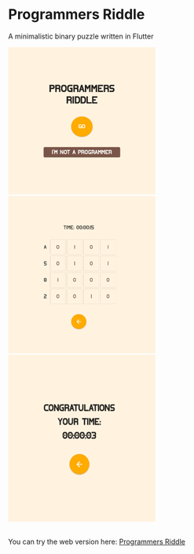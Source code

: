 # Programmers Riddle

A minimalistic binary puzzle written in Flutter

<img src="media/pic1.png" width="300" height="300" />

<img src="media/pic2.png" width="300" height="320" />

<img src="media/pic3.png" width="300" height="340" />

##
You can try the web version here: [Programmers Riddle](https://625231eadc93531115434233--superb-kleicha-bf7f7d.netlify.app/#/)
